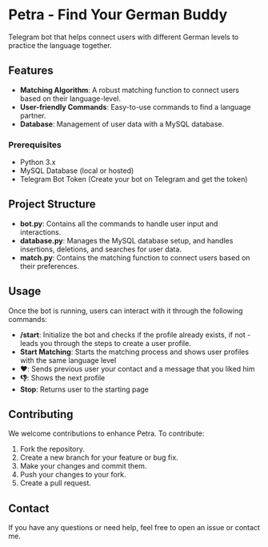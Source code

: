 # Petra - Find Your German Buddy

Telegram bot that helps connect users with different German levels to practice the language together.

## Features

- **Matching Algorithm**: A robust matching function to connect users based on their language-level.
- **User-friendly Commands**: Easy-to-use commands to find a language partner.
- **Database**: Management of user data with a MySQL database.


### Prerequisites

- Python 3.x
- MySQL Database (local or hosted)
- Telegram Bot Token (Create your bot on Telegram and get the token)


## Project Structure

- **bot.py**: Contains all the commands to handle user input and interactions.
- **database.py**: Manages the MySQL database setup, and handles insertions, deletions, and searches for user data.
- **match.py**: Contains the matching function to connect users based on their preferences.

## Usage

Once the bot is running, users can interact with it through the following commands:

- **/start**: Initialize the bot and checks if the profile already exists, if not - leads you through the steps to create a user profile.
- **Start Matching**: Starts the matching process and shows user profiles with the same language level
- **❤️**: Sends previous user your contact and a message that you liked him
- **👎**: Shows the next profile
- **Stop**: Returns user to the starting page

## Contributing

We welcome contributions to enhance Petra. To contribute:

1. Fork the repository.
2. Create a new branch for your feature or bug fix.
3. Make your changes and commit them.
4. Push your changes to your fork.
5. Create a pull request.
   

## Contact

If you have any questions or need help, feel free to open an issue or contact me.
